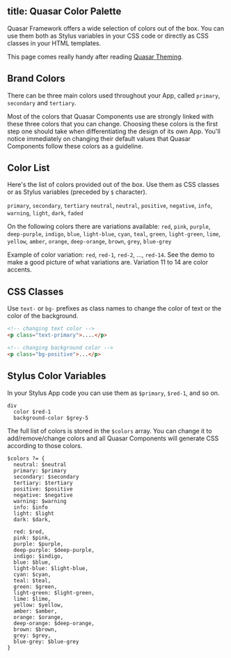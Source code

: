 title: Quasar Color Palette
---
Quasar Framework offers a wide selection of colors out of the box. You can use them both as Stylus variables in your CSS code or directly as CSS classes in your HTML templates.

<input type="hidden" data-fullpage-demo="colors">

This page comes really handy after reading [Quasar Theming](/guide/quasar-theming.html).

## Brand Colors
There can be three main colors used throughout your App, called `primary`, `secondary` and `tertiary`.

Most of the colors that Quasar Components use are strongly linked with these three colors that you can change. Choosing these colors is the first step one should take when differentiating the design of its own App. You'll notice immediately on changing their default values that Quasar Components follow these colors as a guideline.

## Color List

Here's the list of colors provided out of the box. Use them as CSS classes or as Stylus variables (preceded by `$` character).

`primary`, `secondary`, `tertiary`
`neutral`, `neutral`, `positive`, `negative`, `info`, `warning`, `light`, `dark`, `faded`

On the following colors there are variations available:
`red`, `pink`, `purple`, `deep-purple`, `indigo`, `blue`, `light-blue`, `cyan`, `teal`, `green`, `light-green`, `lime`, `yellow`, `amber`, `orange`, `deep-orange`, `brown`, `grey`, `blue-grey`

Example of color variation: `red`, `red-1`, `red-2`, ..., `red-14`. See the demo to make a good picture of what variations are. Variation 11 to 14 are color accents.

## CSS Classes
Use `text-` or `bg-` prefixes as class names to change the color of text or the color of the background.

``` html
<!-- changing text color -->
<p class="text-primary">....</p>

<!-- changing background color -->
<p class="bg-positive">...</p>
```

## Stylus Color Variables
In your Stylus App code you can use them as `$primary`, `$red-1`, and so on.

``` stylus
div
  color $red-1
  background-color $grey-5
```

The full list of colors is stored in the `$colors` array. You can change it to add/remove/change colors and all Quasar Components will generate CSS according to those colors.

``` stylus
$colors ?= {
  neutral: $neutral
  primary: $primary
  secondary: $secondary
  tertiary: $tertiary
  positive: $positive
  negative: $negative
  warning: $warning
  info: $info
  light: $light
  dark: $dark,

  red: $red,
  pink: $pink,
  purple: $purple,
  deep-purple: $deep-purple,
  indigo: $indigo,
  blue: $blue,
  light-blue: $light-blue,
  cyan: $cyan,
  teal: $teal,
  green: $green,
  light-green: $light-green,
  lime: $lime,
  yellow: $yellow,
  amber: $amber,
  orange: $orange,
  deep-orange: $deep-orange,
  brown: $brown,
  grey: $grey,
  blue-grey: $blue-grey
}
```
